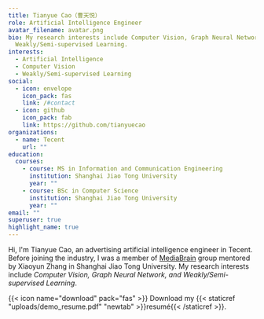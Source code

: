 ```yaml
---
title: Tianyue Cao（曹天悦）
role: Artificial Intelligence Engineer
avatar_filename: avatar.png
bio: My research interests include Computer Vision, Graph Neural Network,
  Weakly/Semi-supervised Learning.
interests:
  - Artificial Intelligence
  - Computer Vision
  - Weakly/Semi-supervised Learning
social:
  - icon: envelope
    icon_pack: fas
    link: /#contact
  - icon: github
    icon_pack: fab
    link: https://github.com/tianyuecao
organizations:
  - name: Tecent
    url: ""
education:
  courses:
    - course: MS in Information and Communication Engineering
      institution: Shanghai Jiao Tong University
      year: ""
    - course: BSc in Computer Science
      institution: Shanghai Jiao Tong University
      year: ""
email: ""
superuser: true
highlight_name: true
---
```

Hi, I'm Tianyue Cao, an advertising artificial intelligence engineer in Tecent. Before joining the industry, I was a member of [MediaBrain](https://mediabrain.sjtu.edu.cn/) group mentored by Xiaoyun Zhang in Shanghai Jiao Tong University. My research interests include *Computer Vision, Graph Neural Network, and Weakly/Semi-supervised Learning*.

{{< icon name="download" pack="fas" >}} Download my {{< staticref "uploads/demo_resume.pdf" "newtab" >}}resumé{{< /staticref >}}.